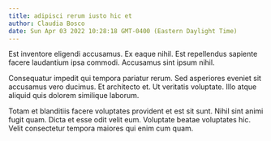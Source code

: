 ```yaml
---
title: adipisci rerum iusto hic et
author: Claudia Bosco
date: Sun Apr 03 2022 10:28:18 GMT-0400 (Eastern Daylight Time)
---
```

Est inventore eligendi accusamus. Ex eaque nihil. Est repellendus sapiente facere laudantium ipsa commodi. Accusamus sint ipsum nihil.

 Consequatur impedit qui tempora pariatur rerum. Sed asperiores eveniet sit accusamus vero ducimus. Et architecto et. Ut veritatis voluptate. Illo atque aliquid quis dolorem similique laborum.

 Totam et blanditiis facere voluptates provident et est sit sunt. Nihil sint animi fugit quam. Dicta et esse odit velit eum. Voluptate beatae voluptates hic. Velit consectetur tempora maiores qui enim cum quam.